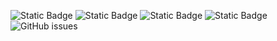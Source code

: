 ![Static Badge](https://img.shields.io/badge/blacklists-60-000000) ![Static Badge](https://img.shields.io/badge/blacklisted-2796412-cc0000) ![Static Badge](https://img.shields.io/badge/whitelisted-2242-00CC00) ![Static Badge](https://img.shields.io/badge/streaming_blacklist-28106-000000) ![GitHub issues](https://img.shields.io/github/issues/fabriziosalmi/blacklists)
